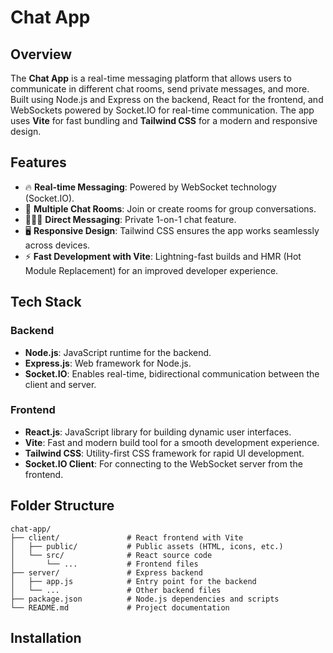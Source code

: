 # Chat App

## Overview

The **Chat App** is a real-time messaging platform that allows users to communicate in different chat rooms, send private messages, and more. Built using Node.js and Express on the backend, React for the frontend, and WebSockets powered by Socket.IO for real-time communication. The app uses **Vite** for fast bundling and **Tailwind CSS** for a modern and responsive design.

## Features

- 🔥 **Real-time Messaging**: Powered by WebSocket technology (Socket.IO).
- 💬 **Multiple Chat Rooms**: Join or create rooms for group conversations.
- 🧑‍🤝‍🧑 **Direct Messaging**: Private 1-on-1 chat feature.
- 🖥️ **Responsive Design**: Tailwind CSS ensures the app works seamlessly across devices.
- ⚡ **Fast Development with Vite**: Lightning-fast builds and HMR (Hot Module Replacement) for an improved developer experience.

## Tech Stack

### Backend
- **Node.js**: JavaScript runtime for the backend.
- **Express.js**: Web framework for Node.js.
- **Socket.IO**: Enables real-time, bidirectional communication between the client and server.

### Frontend
- **React.js**: JavaScript library for building dynamic user interfaces.
- **Vite**: Fast and modern build tool for a smooth development experience.
- **Tailwind CSS**: Utility-first CSS framework for rapid UI development.
- **Socket.IO Client**: For connecting to the WebSocket server from the frontend.

## Folder Structure

```
chat-app/
├── client/               # React frontend with Vite
│   ├── public/           # Public assets (HTML, icons, etc.)
│   └── src/              # React source code
│       └── ...           # Frontend files 
├── server/               # Express backend 
│   ├── app.js            # Entry point for the backend 
│   └── ...               # Other backend files 
├── package.json          # Node.js dependencies and scripts 
└── README.md             # Project documentation 
```

## Installation
